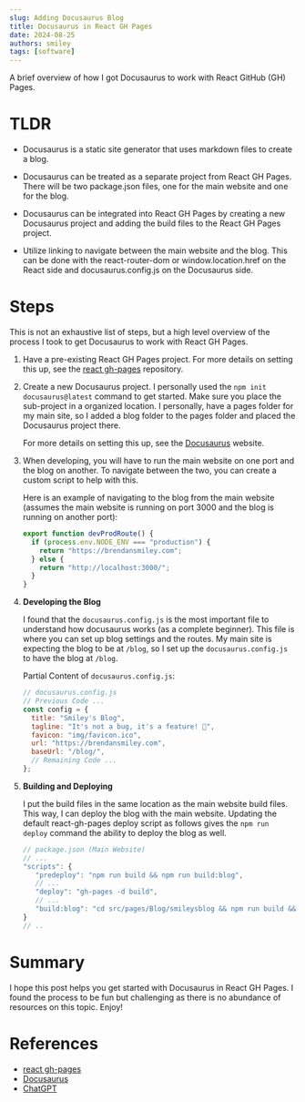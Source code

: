 ```yaml
---
slug: Adding Docusaurus Blog
title: Docusaurus in React GH Pages
date: 2024-08-25
authors: smiley
tags: [software]
---
```


A brief overview of how I got Docusaurus to work with React GitHub (GH) Pages.

<!-- truncate -->

# TLDR

- Docusaurus is a static site generator that uses markdown files to create a blog.

- Docusaurus can be treated as a separate project from React GH Pages. There will be two package.json files, one for the main website and one for the blog.

- Docusaurus can be integrated into React GH Pages by creating a new Docusaurus project and adding the build files to the React GH Pages project.

- Utilize linking to navigate between the main website and the blog. This can be done with the react-router-dom or window.location.href on the React side and docusaurus.config.js on the Docusaurus side.

# Steps

This is not an exhaustive list of steps, but a high level overview of the process I took to get Docusaurus to work with React GH Pages.

1. Have a pre-existing React GH Pages project. For more details on setting this up, see the [react gh-pages](https://github.com/gitname/react-gh-pages) repository.

2. Create a new Docusaurus project. I personally used the `npm init docusaurus@latest` command to get started. Make sure you place the sub-project in a organized location. I personally, have a pages folder for my main site, so I added a blog folder to the pages folder and placed the Docusaurus project there.

   For more details on setting this up, see the [Docusaurus](https://docusaurus.io/docs/installation) website.

3. When developing, you will have to run the main website on one port and the blog on another. To navigate between the two, you can create a custom script to help with this.

   Here is an example of navigating to the blog from the main website (assumes the main website is running on port 3000 and the blog is running on another port):

   ```javascript
   export function devProdRoute() {
     if (process.env.NODE_ENV === "production") {
       return "https://brendansmiley.com";
     } else {
       return "http://localhost:3000/";
     }
   }
   ```

4. **Developing the Blog**

   I found that the `docusaurus.config.js` is the most important file to understand how docusaurus works (as a complete beginner). This file is where you can set up blog settings and the routes. My main site is expecting the blog to be at `/blog`, so I set up the `docusaurus.config.js` to have the blog at `/blog`.

   Partial Content of `docusaurus.config.js`:

   ```javascript
   // docusaurus.config.js
   // Previous Code ...
   const config = {
     title: "Smiley's Blog",
     tagline: "It's not a bug, it's a feature! 🐞",
     favicon: "img/favicon.ico",
     url: "https://brendansmiley.com",
     baseUrl: "/blog/",
     // Remaining Code ...
   };
   ```

5. **Building and Deploying**

   I put the build files in the same location as the main website build files. This way, I can deploy the blog with the main website. Updating the default react-gh-pages deploy script as follows gives the `npm run deploy` command the ability to deploy the blog as well.

   ```javascript
   // package.json (Main Website)
   // ...
   "scripts": {
      "predeploy": "npm run build && npm run build:blog",
      // ...
      "deploy": "gh-pages -d build",
      // ...
      "build:blog": "cd src/pages/Blog/smileysblog && npm run build && mv build ../../../../build/blog"
   }
   // ..
   ```

# Summary

I hope this post helps you get started with Docusaurus in React GH Pages. I found the process to be fun but challenging as there is no abundance of resources on this topic. Enjoy!

# References

- [react gh-pages](https://github.com/gitname/react-gh-pages)
- [Docusaurus](https://docusaurus.io/)
- [ChatGPT](https://chatgpt.com/)
